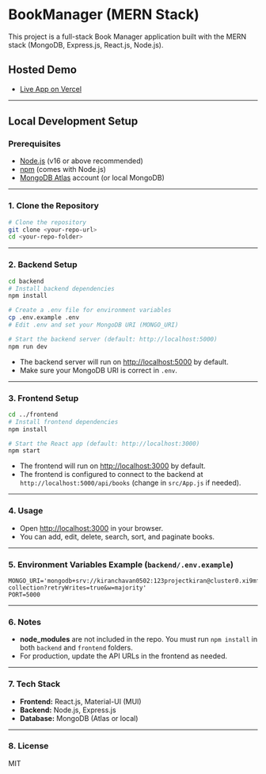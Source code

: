 # BookManager (MERN Stack)

This project is a full-stack Book Manager application built with the MERN stack (MongoDB, Express.js, React.js, Node.js).

## Hosted Demo
- [Live App on Vercel](https://books-bice.vercel.app/)

---

## Local Development Setup

### Prerequisites
- [Node.js](https://nodejs.org/) (v16 or above recommended)
- [npm](https://www.npmjs.com/) (comes with Node.js)
- [MongoDB Atlas](https://www.mongodb.com/cloud/atlas) account (or local MongoDB)

---

### 1. Clone the Repository
```bash
# Clone the repository
git clone <your-repo-url>
cd <your-repo-folder>
```

---

### 2. Backend Setup

```bash
cd backend
# Install backend dependencies
npm install

# Create a .env file for environment variables
cp .env.example .env
# Edit .env and set your MongoDB URI (MONGO_URI)

# Start the backend server (default: http://localhost:5000)
npm run dev
```

- The backend server will run on [http://localhost:5000](http://localhost:5000) by default.
- Make sure your MongoDB URI is correct in `.env`.

---

### 3. Frontend Setup

```bash
cd ../frontend
# Install frontend dependencies
npm install

# Start the React app (default: http://localhost:3000)
npm start
```

- The frontend will run on [http://localhost:3000](http://localhost:3000) by default.
- The frontend is configured to connect to the backend at `http://localhost:5000/api/books` (change in `src/App.js` if needed).

---

### 4. Usage
- Open [http://localhost:3000](http://localhost:3000) in your browser.
- You can add, edit, delete, search, sort, and paginate books.

---

### 5. Environment Variables Example (`backend/.env.example`)
```
MONGO_URI='mongodb+srv://kiranchavan0502:123projectkiran@cluster0.xi9mf.mongodb.net/books-collection?retryWrites=true&w=majority'
PORT=5000
```

---

### 6. Notes
- **node_modules** are not included in the repo. You must run `npm install` in both `backend` and `frontend` folders.
- For production, update the API URLs in the frontend as needed.

---

### 7. Tech Stack
- **Frontend:** React.js, Material-UI (MUI)
- **Backend:** Node.js, Express.js
- **Database:** MongoDB (Atlas or local)

---

### 8. License
MIT 